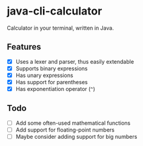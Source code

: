 # java-cli-calculator

Calculator in your terminal, written in Java.

## Features

- [x] Uses a lexer and parser, thus easily extendable
- [x] Supports binary expressions
- [x] Has unary expressions
- [x] Has support for parentheses
- [x] Has exponentiation operator (`^`)

## Todo

- [ ] Add some often-used mathematical functions
- [ ] Add support for floating-point numbers
- [ ] Maybe consider adding support for big numbers
